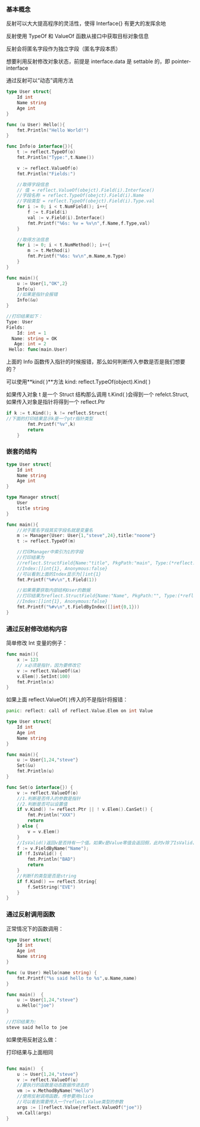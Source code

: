 ### 基本概念

反射可以大大提高程序的灵活性，使得 Interface{} 有更大的发挥余地

反射使用 TypeOf 和 ValueOf 函数从接口中获取目标对象信息

反射会将匿名字段作为独立字段（匿名字段本质）

想要利用反射修改对象状态，前提是 interface.data 是 settable 的，即 pointer-interface

通过反射可以“动态”调用方法

```go
type User struct{
	Id int
	Name string
	Age int
}

func (u User) Hello(){
	fmt.Println("Hello World!")
}

func Info(o interface{}){
	t := reflect.TypeOf(o)
	fmt.Println("Type:",t.Name())

	v := reflect.ValueOf(o)
	fmt.Println("Fields:")

	//取得字段信息
	// 值 = reflect.ValueOf(obejct).Field(i).Interface()
	//字段名称 = reflect.TypeOf(obejct).Field(i).Name
	//字段类型 = reflect.TypeOf(obejct).Field(i).Type.val
	for i := 0; i < t.NumField(); i++{
		f := t.Field(i)
		val := v.Field(i).Interface()
		fmt.Printf("%6s: %v = %v\n",f.Name,f.Type,val)
	}

	//取得方法信息
	for i := 0; i < t.NumMethod(); i++{
		m := t.Method(i)
		fmt.Printf("%6s: %v\n",m.Name,m.Type)
	}
}

func main(){
	u := User{1,"OK",2}
	Info(u)
	//如果是指针会报错
	Info(&u)
}

//打印结果如下：
Type: User
Fields:
    Id: int = 1
  Name: string = OK
   Age: int = 2
 Hello: func(main.User)

```

上面的 Info 函数传入指针的时候报错，那么如何判断传入参数是否是我们想要的？

可以使用**kind( )**方法 kind: reflect.TypeOf(object).Kind( )

如果传入对象 t 是一个 Struct 结构那么调用 t.Kind( )会得到一个 refelct.Struct, 如果传入对象是指针将得到一个 reflect.Ptr

```go
if k := t.Kind(); k != reflect.Struct{
//下面的打印结果显示k是一个ptr指针类型
		fmt.Printf("%v",k)
		return
	}
```

### 嵌套的结构

```go
type User struct{
	Id int
	Name string
	Age int
}

type Manager struct{
	User
	title string
}

func main(){
	//对于匿名字段其实字段名就是变量名
	m := Manager{User: User{1,"steve",24},title:"noone"}
	t := reflect.TypeOf(m)

	//打印Manager中索引为1的字段
	//打印结果为
	//reflect.StructField{Name:"title", PkgPath:"main", Type:(*reflect.rtype)(0x10b37e0), Tag:"", Offset:0x20,
	//Index:[]int{1}, Anonymous:false}
	//可以看到上面的Index显示为[]int{1}
	fmt.Printf("%#v\n",t.Field(1))

	//如果需要获取内部结构User的数据
	//打印结果为reflect.StructField{Name:"Name", PkgPath:"", Type:(*reflect.rtype)(0x10b3920), Tag:"", Offset:0x8,
	//Index:[]int{1}, Anonymous:false}
	fmt.Printf("%#v\n",t.FieldByIndex([]int{0,1}))
}
```

### 通过反射修改结构内容

简单修改 Int 变量的例子：

```go
func main(){
	x := 123
	// x必须是指针，因为要修改它
	v := reflect.ValueOf(&x)
	v.Elem().SetInt(100)
	fmt.Println(x)
}
```

如果上面 reflect.ValueOf( )传入的不是指针将报错：

```go
panic: reflect: call of reflect.Value.Elem on int Value
```

```go
type User struct{
	Id int
	Age int
	Name string
}

func main(){
	u := User{1,24,"steve"}
	Set(&u)
	fmt.Println(u)
}

func Set(o interface{}) {
	v := reflect.ValueOf(o)
	//1.判断是否传入的参数是指针
	//2.判断是否可以设置值
	if v.Kind() != reflect.Ptr || ! v.Elem().CanSet() {
		fmt.Println("XXX")
		return
	} else {   
		v = v.Elem()
	}
	//IsValid()返回v是否持有一个值。如果v是Value零值会返回假，此时v除了IsValid、String、Kind之外的方法都会导	//致panic。
	f := v.FieldByName("Name");
	if !f.IsValid() {
		fmt.Println("BAD")
		return
	}
	//判断f的类型是否是string
	if f.Kind() == reflect.String{
		f.SetString("EVE")
	}
}
```

### 通过反射调用函数

正常情况下的函数调用：

```go
type User struct{
	Id int
	Age int
	Name string
}

func (u User) Hello(name string) {
	fmt.Printf("%s said hello to %s",u.Name,name)
}

func main()  {
	u := User{1,24,"steve"}
	u.Hello("joe")
}

//打印结果为:
steve said hello to joe

```

如果使用反射这么做：

打印结果与上面相同

```go

func main()  {
	u := User{1,24,"steve"}
	v := reflect.ValueOf(u)
	//要执行的函数是动态数据传进去的
	vm := v.MethodByName("Hello")
	//使用反射调用函数，传参要用slice
	//可以看到需要传入一个reflect.Value类型的参数
	args := []reflect.Value{reflect.ValueOf("joe")}
	vm.Call(args)
}
```
